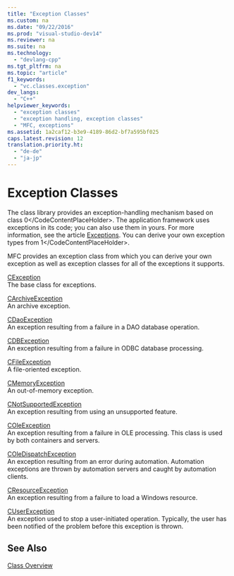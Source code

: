 ```yaml
---
title: "Exception Classes"
ms.custom: na
ms.date: "09/22/2016"
ms.prod: "visual-studio-dev14"
ms.reviewer: na
ms.suite: na
ms.technology: 
  - "devlang-cpp"
ms.tgt_pltfrm: na
ms.topic: "article"
f1_keywords: 
  - "vc.classes.exception"
dev_langs: 
  - "C++"
helpviewer_keywords: 
  - "exception classes"
  - "exception handling, exception classes"
  - "MFC, exceptions"
ms.assetid: 1a2caf12-b3e9-4189-86d2-bf7a595bf025
caps.latest.revision: 12
translation.priority.ht: 
  - "de-de"
  - "ja-jp"
---
```

# Exception Classes
The class library provides an exception-handling mechanism based on class <CodeContentPlaceHolder>0\</CodeContentPlaceHolder>. The application framework uses exceptions in its code; you can also use them in yours. For more information, see the article [Exceptions](../vs140/exception-handling-in-mfc.md). You can derive your own exception types from <CodeContentPlaceHolder>1\</CodeContentPlaceHolder>.  
  
 MFC provides an exception class from which you can derive your own exception as well as exception classes for all of the exceptions it supports.  
  
 [CException](../vs140/cexception-class.md)  
 The base class for exceptions.  
  
 [CArchiveException](../vs140/carchiveexception-class.md)  
 An archive exception.  
  
 [CDaoException](../vs140/cdaoexception-class.md)  
 An exception resulting from a failure in a DAO database operation.  
  
 [CDBException](../vs140/cdbexception-class.md)  
 An exception resulting from a failure in ODBC database processing.  
  
 [CFileException](../vs140/cfileexception-class.md)  
 A file-oriented exception.  
  
 [CMemoryException](../vs140/cmemoryexception-class.md)  
 An out-of-memory exception.  
  
 [CNotSupportedException](../vs140/cnotsupportedexception-class.md)  
 An exception resulting from using an unsupported feature.  
  
 [COleException](../vs140/coleexception-class.md)  
 An exception resulting from a failure in OLE processing. This class is used by both containers and servers.  
  
 [COleDispatchException](../vs140/coledispatchexception-class.md)  
 An exception resulting from an error during automation. Automation exceptions are thrown by automation servers and caught by automation clients.  
  
 [CResourceException](../vs140/cresourceexception-class.md)  
 An exception resulting from a failure to load a Windows resource.  
  
 [CUserException](../vs140/cuserexception-class.md)  
 An exception used to stop a user-initiated operation. Typically, the user has been notified of the problem before this exception is thrown.  
  
## See Also  
 [Class Overview](../vs140/class-library-overview.md)